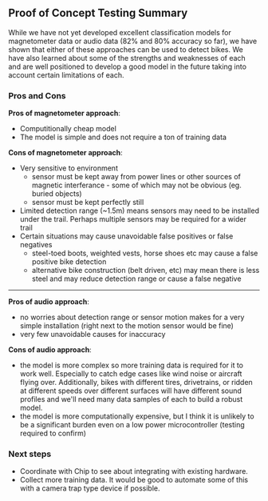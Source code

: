 ## Proof of Concept Testing Summary

While we have not yet developed excellent classification models for magnetometer data or audio data (82% and 80% accuracy so far), we have shown that either of these approaches can be used to detect bikes. We have also learned about some of the strengths and weaknesses of each and are well positioned to develop a good model in the future taking into account certain limitations of each.

### Pros and Cons

**Pros of magnetometer approach**:
* Computitionally cheap model
* The model is simple and does not require a ton of training data

**Cons of magnetometer approach**:
* Very sensitive to environment
    * sensor must be kept away from power lines or other sources of magnetic interferance - some of which may not be obvious (eg. buried objects)
    * sensor must be kept perfectly still
* Limited detection range (~1.5m) means sensors may need to be installed under the trail. Perhaps multiple sensors may be required for a wider trail
* Certain situations may cause unavoidable false positives or false negatives
    * steel-toed boots, weighted vests, horse shoes etc may cause a false positive bike detection
    * alternative bike construction (belt driven, etc) may mean there is less steel and may reduce detection range or cause a false negative

___

**Pros of audio approach**:
* no worries about detection range or sensor motion makes for a very simple installation (right next to the motion sensor would be fine)
* very few unavoidable causes for inaccuracy

**Cons of audio approach**:
* the model is more complex so more training data is required for it to work well. Especially to catch edge cases like wind noise or aircraft flying over. Additionally, bikes with different tires, drivetrains, or ridden at different speeds over different surfaces will have different sound profiles and we'll need many data samples of each to build a robust model.
* the model is more computationally expensive, but I think it is unlikely to be a significant burden even on a low power microcontroller (testing required to confirm)

### Next steps

* Coordinate with Chip to see about integrating with existing hardware.
* Collect more training data. It would be good to automate some of this with a camera trap type device if possible.